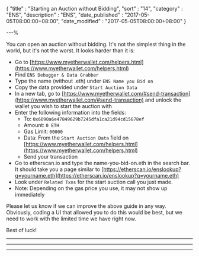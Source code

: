 {
"title"       : "Starting an Auction without Bidding",
"sort"        : "14",
"category"    : "ENS",
"description" : "ENS",
"date_published" : "2017-05-05T08:00:00+08:00",
"date_modified"  : "2017-05-05T08:00:00+08:00"
}

---%


You can open an auction without bidding. It's not the simplest thing in the world, but it's not the worst. It looks harder than it is:

*  Go to [https://www.myetherwallet.com/helpers.html](https://www.myetherwallet.com/helpers.html)
*  Find `ENS Debugger & Data Grabber`
*  Type the name (without .eth) under `ENS Name you Bid on`
*  Copy the data provided under `Start Auction Data`
*  In a new tab, go to [https://www.myetherwallet.com/#send-transaction](https://www.myetherwallet.com/#send-transaction) and unlock the wallet you wish to start the auction with
*  Enter the following information into the fields:
    *  To: `0x6090a6e47849629b7245dfa1ca21d94cd15878ef`
    *  Amount: `0 ETH`
    *  Gas Limit: `00000`
    *  Data: From the `Start Auction Data` field on [https://www.myetherwallet.com/helpers.html](https://www.myetherwallet.com/helpers.html)
    *  Send your transaction
*  Go to etherscan.io and type the name-you-bid-on.eth in the search bar. It should take you a page similar to [https://etherscan.io/enslookup?q=yourname.eth](https://etherscan.io/enslookup?q=yourname.eth)
*  Look under `Related Txns` for the start auction call you just made.
*  Note: Depending on the gas price you use, it may not show up immediately


Please let us know if we can improve the above guide in any way. Obviously, coding a UI that allowed you to do this would be best, but we need to work with the limited time we have right now.

Best of luck!



---

---

---
